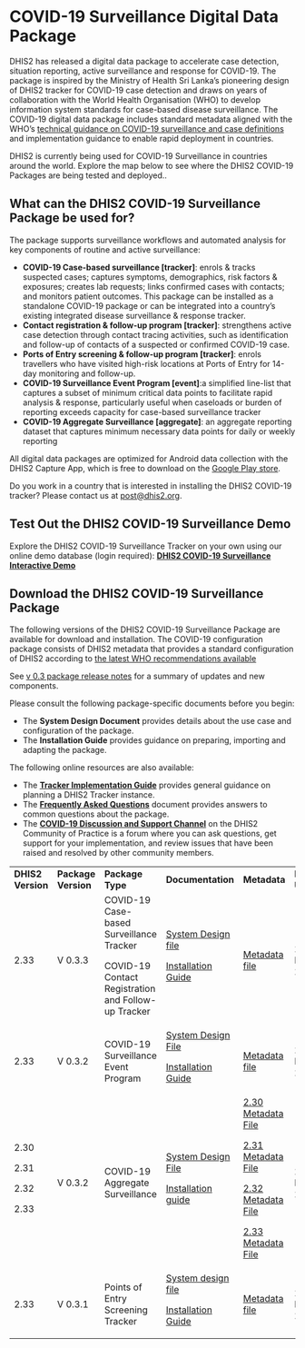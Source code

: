 # COVID-19 Surveillance Digital Data Package

DHIS2 has released a digital data package to accelerate case detection, situation reporting, active surveillance and response for COVID-19. The package is inspired by the Ministry of Health Sri Lanka’s pioneering design of DHIS2 tracker for COVID-19 case detection and draws on years of collaboration with the World Health Organisation (WHO) to develop information system standards for case-based disease surveillance. The COVID-19 digital data package includes standard metadata aligned with the WHO’s [technical guidance on COVID-19 surveillance and case definitions](https://www.who.int/emergencies/diseases/novel-coronavirus-2019/technical-guidance/surveillance-and-case-definitions) and implementation guidance to enable rapid deployment in countries.

DHIS2 is currently being used for COVID-19 Surveillance in countries around the world. Explore the map below to see where the DHIS2 COVID-19 Packages are being tested and deployed..


## What can the DHIS2 COVID-19 Surveillance Package be used for?

The package supports surveillance workflows and automated analysis for key components of routine and active surveillance:

*   **COVID-19 Case-based surveillance [tracker]**: enrols & tracks suspected cases; captures symptoms, demographics, risk factors & exposures; creates lab requests; links confirmed cases with contacts; and monitors patient outcomes. This package can be installed as a standalone COVID-19 package or can be integrated into a country’s existing integrated disease surveillance & response tracker.
*   **Contact registration & follow-up program [tracker]**: strengthens active case detection through contact tracing activities, such as identification and follow-up of contacts of a suspected or confirmed COVID-19 case.
*   **Ports of Entry screening & follow-up program [tracker]**: enrols travellers who have visited high-risk locations at Ports of Entry for 14-day monitoring and follow-up.
*   **COVID-19 Surveillance Event Program [event]**:a simplified line-list that captures a subset of minimum critical data points to facilitate rapid analysis & response, particularly useful when caseloads or burden of reporting exceeds capacity for case-based surveillance tracker
*   **COVID-19 Aggregate Surveillance [aggregate]**: an aggregate reporting dataset that captures minimum necessary data points for daily or weekly reporting

All digital data packages are optimized for Android data collection with the DHIS2 Capture App, which is free to download on the [Google Play store](https://play.google.com/store/apps/details?id=com.dhis2&hl=en).

Do you work in a country that is interested in installing the DHIS2 COVID-19 tracker? Please contact us at [post@dhis2.org](mailto:post@dhis2.org).


## Test Out the DHIS2 COVID-19 Surveillance Demo

Explore the DHIS2 COVID-19 Surveillance Tracker on your own using our online demo database (login required): **[DHIS2 COVID-19 Surveillance Interactive Demo](https://covid.dhis2.org/demo)**

## Download the DHIS2 COVID-19 Surveillance Package

The following versions of the DHIS2 COVID-19 Surveillance Package are available for download and installation. The COVID-19 configuration package consists of DHIS2 metadata that provides a standard configuration of DHIS2 according to [the latest WHO recommendations available](https://www.who.int/emergencies/diseases/novel-coronavirus-2019/technical-guidance/surveillance-and-case-definitions)

See [v 0.3 package release notes](release-notes-v03.md) for a summary of updates and new components.

Please consult the following package-specific documents before you begin:

*   The **System Design Document** provides details about the use case and configuration of the package.
*   The **Installation Guide** provides guidance on preparing, importing and adapting the package.

The following online resources are also available:

*   The **[Tracker Implementation Guide](https://docs.dhis2.org/master/en/dhis2_tracker_implementation_guide/target-audience.html)** provides general guidance on planning a DHIS2 Tracker instance.
*   The **[Frequently Asked Questions](https://community.dhis2.org/t/frequently-asked-questions-faq/38690)** document provides answers to common questions about the package.
*   The **[COVID-19 Discussion and Support Channel](https://community.dhis2.org/c/implementation/covid-19/41)** on the DHIS2 Community of Practice is a forum where you can ask questions, get support for your implementation, and review issues that have been raised and resolved by other community members.

<table>
  <tr>
   <td>
<strong>DHIS2 Version</strong>
   </td>
   <td><strong>Package Version</strong>
   </td>
   <td><strong>Package Type</strong>
   </td>
   <td><strong>Documentation</strong>
   </td>
   <td><strong>Metadata</strong>
   </td>
   <td><strong>Last Updated</strong>
   </td>
  </tr>
  <tr>
   <td>2.33
   </td>
   <td>V 0.3.3
   </td>
   <td>COVID-19 Case-based Surveillance Tracker
<p>
COVID-19 Contact Registration and Follow-up Tracker
   </td>
   <td><a href="https://docs.google.com/document/d/12-pex7VOMoRAnsiIcTLq0mTD6UTSfVBZWIX0vufIt6I/edit?usp=sharing">System Design file</a>
<p>
<a href="installation-guide-tracker">Installation Guide</a>
   </td>
   <td><a href="https://raw.githubusercontent.com/dhis2/metadata-package-development/work-in-progress/metadata/COVID19/COVID19_TRACKER_V1_DHIS2.33/metadata.json">Metadata file</a>
   </td>
   <td>27 March 2020
   </td>
  </tr>
  <tr>
   <td>2.33
   </td>
   <td>V 0.3.2
   </td>
   <td>COVID-19 Surveillance Event Program
   </td>
   <td><a href="https://docs.google.com/document/d/1_OxdOmlPouNmoXD6FUEFZAgaPQARKUdrq0h0Gco4ARw/edit">System Design File</a>
<p>
<a href="installation-guide-event">Installation Guide</a>
   </td>
   <td> <a href="https://raw.githubusercontent.com/dhis2/metadata-package-development/work-in-progress/metadata/COVID19_EVENT/COVID19_EVENT_TRACKER_V1_DHIS2.33/metadata.json">Metadata file</a>
   </td>
   <td>27 March 2020
   </td>
  </tr>
  <tr>
   <td>2.30
<p>
2.31
<p>
2.32
<p>
2.33
   </td>
   <td>V 0.3.2
   </td>
   <td>COVID-19 Aggregate Surveillance
   </td>
   <td><a href="https://docs.google.com/document/d/1My2jVCAwPVA3j9m21xp0UCti--N8am9BXsYEjI7qn3I/edit#">System Design File</a>
<p>
<a href="installation-guide-aggregate">Installation guide</a>
   </td>
   <td><a href="https://raw.githubusercontent.com/dhis2/metadata-package-development/work-in-progress/metadata/COVID19_AGG/COVID19_AGG_COMPLETE_V1_DHIS2.30/metadata.json">2.30 Metadata File</a>
<p>
<a href="https://raw.githubusercontent.com/dhis2/metadata-package-development/work-in-progress/metadata/COVID19_AGG/COVID19_AGG_COMPLETE_V1_DHIS2.31/metadata.json">2.31 Metadata File</a>
<p>
<a href="https://raw.githubusercontent.com/dhis2/metadata-package-development/work-in-progress/metadata/COVID19_AGG/COVID19_AGG_COMPLETE_V1_DHIS2.32/metadata.json">2.32 Metadata File</a>
<p>
<a href="https://raw.githubusercontent.com/dhis2/metadata-package-development/work-in-progress/metadata/COVID19_AGG/COVID19_AGG_COMPLETE_V1_DHIS2.33/metadata.json">2.33 Metadata File</a>
   </td>
   <td>27 March 2020
   </td>
  </tr>
  <tr>
   <td>2.33
   </td>
   <td>V 0.3.1
   </td>
   <td>Points of Entry Screening Tracker
   </td>
   <td> <a href="https://drive.google.com/open?id=1PJ4iRJGmUBv6jF7hcACxt-dhd5JRpeBt0mKxgPBsmvc">System design file</a>
<p>
<a href="installation-guide-tracker">Installation Guide</a>
   </td>
   <td><a href="https://raw.githubusercontent.com/dhis2/metadata-package-development/work-in-progress/metadata/COVID19_POE/COVID19_POE_TRACKER_V1_DHIS2.33/metadata.json">Metadata file</a>
   </td>
   <td>27 March 2020
   </td>
  </tr>
</table>

